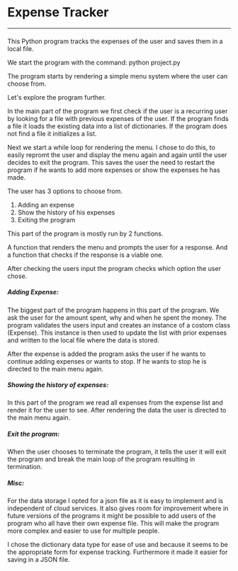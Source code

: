 # Expense Tracker
---
####
This Python program tracks the expenses of the user and saves them in a local file.

We start the program with the command: python project.py

The program starts by rendering a simple menu system where the user can choose from.

Let's explore the program further.

In the main part of the program we first check if the user is a recurring user by looking for a
file with previous expenses of the user. If the program finds a file it loads the existing data into a
list of dictionaries. If the program does not find a file it initializes a list.

Next we start a while loop for rendering the menu. I chose to do this, to easily repromt the user and
display the menu again and again until the user decides to exit the program. This saves the user the need to restart the program if he wants to add more expenses or show the expenses he has made.

The user has 3 options to choose from.

1. Adding an expense
2. Show the history of his expenses
3. Exiting the program

This part of the program is mostly run by 2 functions.

A function that renders the menu and prompts the user for a response. And a function that checks if the response is a viable one.

After checking the users input the program checks which option the user chose. 

##### Adding Expense:
The biggest part of the program happens in this part of the program. We ask the user for the amount spent, why and when he spent the money. The program validates the users input and creates an instance of a costom class (Expense). This instance is then used to update the list with prior expenses and written to the local file where the data is stored.

After the expense is added the program asks the user if he wants to continue adding expenses or wants to stop. If he wants to stop he is directed to the main menu again.

##### Showing the history of expenses:
In this part of the program we read all expenses from the expense list and render it for the user to see. After rendering the data the user is directed to the main menu again.

##### Exit the program:
When the user chooses to terminate the program, it tells the user it will exit the program and break the main loop of the program resulting in termination.

##### Misc:
For the data storage I opted for a json file as it is easy to implement and is independent of cloud services. It also gives room for improvement where in future versions of the programs it might be possible to add users of the program who all have their own expense file. This will make the program more complex and easier to use for multiple people.

I chose the dictionary data type for ease of use and because it seems to be the appropriate form for expense tracking. Furthermore it made it easier for saving in a JSON file.
